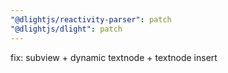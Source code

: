 ```yaml
---
"@dlightjs/reactivity-parser": patch
"@dlightjs/dlight": patch
---
```


fix: subview + dynamic textnode + textnode insert
